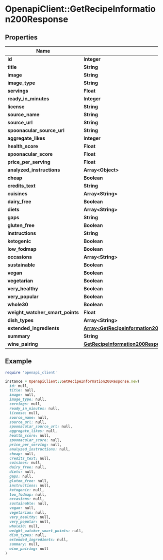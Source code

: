 # OpenapiClient::GetRecipeInformation200Response

## Properties

| Name | Type | Description | Notes |
| ---- | ---- | ----------- | ----- |
| **id** | **Integer** |  |  |
| **title** | **String** |  |  |
| **image** | **String** |  |  |
| **image_type** | **String** |  |  |
| **servings** | **Float** |  |  |
| **ready_in_minutes** | **Integer** |  |  |
| **license** | **String** |  |  |
| **source_name** | **String** |  |  |
| **source_url** | **String** |  |  |
| **spoonacular_source_url** | **String** |  |  |
| **aggregate_likes** | **Integer** |  |  |
| **health_score** | **Float** |  |  |
| **spoonacular_score** | **Float** |  |  |
| **price_per_serving** | **Float** |  |  |
| **analyzed_instructions** | **Array&lt;Object&gt;** |  |  |
| **cheap** | **Boolean** |  |  |
| **credits_text** | **String** |  |  |
| **cuisines** | **Array&lt;String&gt;** |  |  |
| **dairy_free** | **Boolean** |  |  |
| **diets** | **Array&lt;String&gt;** |  |  |
| **gaps** | **String** |  |  |
| **gluten_free** | **Boolean** |  |  |
| **instructions** | **String** |  |  |
| **ketogenic** | **Boolean** |  |  |
| **low_fodmap** | **Boolean** |  |  |
| **occasions** | **Array&lt;String&gt;** |  |  |
| **sustainable** | **Boolean** |  |  |
| **vegan** | **Boolean** |  |  |
| **vegetarian** | **Boolean** |  |  |
| **very_healthy** | **Boolean** |  |  |
| **very_popular** | **Boolean** |  |  |
| **whole30** | **Boolean** |  |  |
| **weight_watcher_smart_points** | **Float** |  |  |
| **dish_types** | **Array&lt;String&gt;** |  |  |
| **extended_ingredients** | [**Array&lt;GetRecipeInformation200ResponseExtendedIngredientsInner&gt;**](GetRecipeInformation200ResponseExtendedIngredientsInner.md) |  |  |
| **summary** | **String** |  |  |
| **wine_pairing** | [**GetRecipeInformation200ResponseWinePairing**](GetRecipeInformation200ResponseWinePairing.md) |  |  |

## Example

```ruby
require 'openapi_client'

instance = OpenapiClient::GetRecipeInformation200Response.new(
  id: null,
  title: null,
  image: null,
  image_type: null,
  servings: null,
  ready_in_minutes: null,
  license: null,
  source_name: null,
  source_url: null,
  spoonacular_source_url: null,
  aggregate_likes: null,
  health_score: null,
  spoonacular_score: null,
  price_per_serving: null,
  analyzed_instructions: null,
  cheap: null,
  credits_text: null,
  cuisines: null,
  dairy_free: null,
  diets: null,
  gaps: null,
  gluten_free: null,
  instructions: null,
  ketogenic: null,
  low_fodmap: null,
  occasions: null,
  sustainable: null,
  vegan: null,
  vegetarian: null,
  very_healthy: null,
  very_popular: null,
  whole30: null,
  weight_watcher_smart_points: null,
  dish_types: null,
  extended_ingredients: null,
  summary: null,
  wine_pairing: null
)
```


